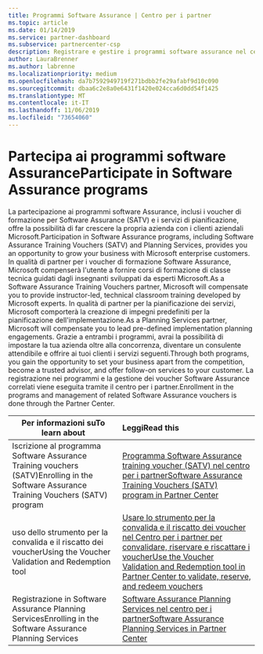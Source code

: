 ```yaml
---
title: Programmi Software Assurance | Centro per i partner
ms.topic: article
ms.date: 01/14/2019
ms.service: partner-dashboard
ms.subservice: partnercenter-csp
description: Registrare e gestire i programmi software assurance nel centro per i partner
author: LauraBrenner
ms.author: labrenne
ms.localizationpriority: medium
ms.openlocfilehash: da7b7592949719f271bdbb2fe29afabf9d10c090
ms.sourcegitcommit: dbaa6c2e8a0e6431f1420e024cca6d0dd54f1425
ms.translationtype: MT
ms.contentlocale: it-IT
ms.lasthandoff: 11/06/2019
ms.locfileid: "73654060"
---
```

# <a name="participate-in-software-assurance-programs"></a><span data-ttu-id="b657d-103">Partecipa ai programmi software Assurance</span><span class="sxs-lookup"><span data-stu-id="b657d-103">Participate in Software Assurance programs</span></span>

<span data-ttu-id="b657d-104">La partecipazione ai programmi software Assurance, inclusi i voucher di formazione per Software Assurance (SATV) e i servizi di pianificazione, offre la possibilità di far crescere la propria azienda con i clienti aziendali Microsoft.</span><span class="sxs-lookup"><span data-stu-id="b657d-104">Participation in Software Assurance programs, including Software Assurance Training Vouchers (SATV) and Planning Services, provides you an opportunity to grow your business with Microsoft enterprise customers.</span></span> <span data-ttu-id="b657d-105">In qualità di partner per i voucher di formazione Software Assurance, Microsoft compenserà l'utente a fornire corsi di formazione di classe tecnica guidati dagli insegnanti sviluppati da esperti Microsoft.</span><span class="sxs-lookup"><span data-stu-id="b657d-105">As a Software Assurance Training Vouchers partner, Microsoft will compensate you to provide instructor-led, technical classroom training developed by Microsoft experts.</span></span> <span data-ttu-id="b657d-106">In qualità di partner per la pianificazione dei servizi, Microsoft comporterà la creazione di impegni predefiniti per la pianificazione dell'implementazione.</span><span class="sxs-lookup"><span data-stu-id="b657d-106">As a Planning Services partner, Microsoft will compensate you to lead pre-defined implementation planning engagements.</span></span> <span data-ttu-id="b657d-107">Grazie a entrambi i programmi, avrai la possibilità di impostare la tua azienda oltre alla concorrenza, diventare un consulente attendibile e offrire ai tuoi clienti i servizi seguenti.</span><span class="sxs-lookup"><span data-stu-id="b657d-107">Through both programs, you gain the opportunity to set your business apart from the competition, become a trusted advisor, and offer follow-on services to your customer.</span></span> <span data-ttu-id="b657d-108">La registrazione nei programmi e la gestione dei voucher Software Assurance correlati viene eseguita tramite il centro per i partner.</span><span class="sxs-lookup"><span data-stu-id="b657d-108">Enrollment in the programs and management of related Software Assurance vouchers is done through the Partner Center.</span></span>

|<span data-ttu-id="b657d-109">**Per informazioni su**</span><span class="sxs-lookup"><span data-stu-id="b657d-109">**To learn about**</span></span>   |<span data-ttu-id="b657d-110">**Leggi**</span><span class="sxs-lookup"><span data-stu-id="b657d-110">**Read this**</span></span>   |
|--------------------------|:------------------|
|<span data-ttu-id="b657d-111">Iscrizione al programma Software Assurance Training vouchers (SATV)</span><span class="sxs-lookup"><span data-stu-id="b657d-111">Enrolling in the Software Assurance Training Vouchers (SATV) program</span></span>|[<span data-ttu-id="b657d-112">Programma Software Assurance training voucher (SATV) nel centro per i partner</span><span class="sxs-lookup"><span data-stu-id="b657d-112">Software Assurance Training Vouchers (SATV) program in Partner Center</span></span>](software-assurance-satv.md)|
|<span data-ttu-id="b657d-113">uso dello strumento per la convalida e il riscatto dei voucher</span><span class="sxs-lookup"><span data-stu-id="b657d-113">Using the Voucher Validation and Redemption tool</span></span>|[<span data-ttu-id="b657d-114">Usare lo strumento per la convalida e il riscatto dei voucher nel Centro per i partner per convalidare, riservare e riscattare i voucher</span><span class="sxs-lookup"><span data-stu-id="b657d-114">Use the Voucher Validation and Redemption tool in Partner Center to validate, reserve, and redeem vouchers</span></span>](voucher-validation-tool.md)|
|<span data-ttu-id="b657d-115">Registrazione in Software Assurance Planning Services</span><span class="sxs-lookup"><span data-stu-id="b657d-115">Enrolling in the Software Assurance Planning Services</span></span>|[<span data-ttu-id="b657d-116">Software Assurance Planning Services nel centro per i partner</span><span class="sxs-lookup"><span data-stu-id="b657d-116">Software Assurance Planning Services in Partner Center</span></span>](software-assurance-dps.md) 



